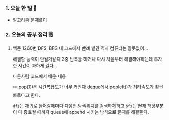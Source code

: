 <!-- 20210623 수 day 17 -->

### 1. 오늘 한 일 📅

* 알고리즘 문제풀이

### 2. 오늘의 공부 정리 🗒️

1. 백준 1260번 DFS, BFS
   내 코드에서 반례 발견 역시 컴퓨터는 잘못없어...

   해결할 능력이 안될거같다 3중 반복을 하거나 다시 처음부터 해결해야하는데 투자한 시간이 과하게 길다. 

   다른사람 코드에서 배운 내용

   ✏️ pop(0)은 시간복잡도가 너무 커진다 deque에서 popleft()가 처리속도가 훨씬 빠르다고 한다.

   `dfs`는 재귀로 들어갈때마다 다음번 탐색위치를 검색하게하고 `bfs`는 현재 해당부분이 다 종료될 때까지 queue에 append 시키는 방식으로 문제를 해결한다.



